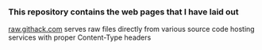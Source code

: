 ### This repository contains the web pages that I have laid out
[raw.githack.com][0] serves raw files directly from various source code hosting services with proper Content-Type headers

[0]: https://raw.githack.com/
